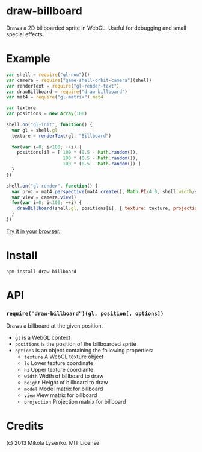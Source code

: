 draw-billboard
==============
Draws a 2D billboarded sprite in WebGL.  Useful for debugging and small special effects.

Example
=======

```javascript
var shell = require("gl-now")()
var camera = require("game-shell-orbit-camera")(shell)
var renderText = require("gl-render-text")
var drawBillboard = require("draw-billboard")
var mat4 = require("gl-matrix").mat4

var texture
var positions = new Array(100)

shell.on("gl-init", function() {
  var gl = shell.gl
  texture = renderText(gl, "Billboard")
  
  for(var i=0; i<100; ++i) {
    positions[i] = [ 100 * (0.5 - Math.random()),
                     100 * (0.5 - Math.random()),
                     100 * (0.5 - Math.random()) ]
  }
})

shell.on("gl-render", function() {
  var proj = mat4.perspective(mat4.create(), Math.PI/4.0, shell.width/shell.height, 0.1, 1000.0)
  var view = camera.view()
  for(var i=0; i<100; ++i) {
    drawBillboard(shell.gl, positions[i], { texture: texture, projection: proj, view: view })
  }
})
```

[Try it in your browser.](http://mikolalysenko.github.io/draw-billboard/)

Install
=======

    npm install draw-billboard
    
API
===

### `require("draw-billboard")(gl, position[, options])`
Draws a billboard at the given position.

* `gl` is a WebGL context
* `positions` is the position of the billboarded sprite
* `options` is an object containing the following properties:
    + `texture` A WebGL texture object
    + `lo` Lower texture coordinate
    + `hi` Upper texture coordiante
    + `width` Width of billboard to draw
    + `height` Height of billboard to draw
    + `model` Model matrix for billboard
    + `view` View matrix for billboard
    + `projection` Projection matrix for billboard
    
# Credits
(c) 2013 Mikola Lysenko. MIT License